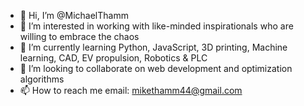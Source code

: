 - 👋 Hi, I’m @MichaelThamm
- 👀 I’m interested in working with like-minded inspirationals who are willing to embrace the chaos
- 🌱 I’m currently learning Python, JavaScript, 3D printing, Machine learning, CAD, EV propulsion, Robotics & PLC
- 💞️ I’m looking to collaborate on web development and optimization algorithms
- 📫 How to reach me email: mikethamm44@gmail.com

<!---
MichaelThamm/MichaelThamm is a ✨ special ✨ repository because its `README.md` (this file) appears on your GitHub profile.
You can click the Preview link to take a look at your changes.
--->
